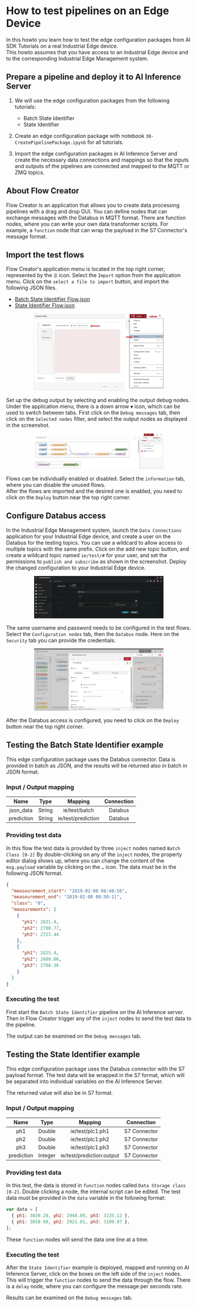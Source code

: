 <!--
SPDX-FileCopyrightText: Copyright (C) 2020 - 2024 Siemens AG
SPDX-FileCopyrightText: Copyright (C) 2020-2024 Siemens AG

SPDX-License-Identifier: MIT
-->

# How to test pipelines on an Edge Device

In this howto you learn how to test the edge configuration packages from AI SDK Tutorials on a real Industrial Edge device.<br/>
This howto assumes that you have access to an Industrial Edge device and to the corresponding Industrial Edge Management system.

## Prepare a pipeline and deploy it to AI Inference Server

1. We will use the edge configuration packages from the following tutorials:

   - Batch State Identifier
   - State Identifier

2. Create an edge configuration package with notebook `30-CreatePipelinePackage.ipynb` for all tutorials.

3. Import the edge configuration packages in AI Inference Server and create the necessary data connections and mappings so that the inputs and outputs of the pipelines are connected and mapped to the MQTT or ZMQ topics.

## About Flow Creator

Flow Creator is an application that allows you to create data processing pipelines with a drag and drop GUI. You can define nodes that can exchange messages with the Databus in MQTT format. There are function nodes, where you can write your own data transformer scripts. For example, a `function` node that can wrap the payload in the S7 Connector's message format.

## Import the test flows

Flow Creator's application menu is located in the top right corner, represented by the `☰` icon.
Select the `Import` option from the application menu. Click on the `select a file to import` button, and import the following JSON files.

- [Batch State Identifier Flow.json](../e2e-tutorials/batch_state_identifier/flows/Batch%20State%20Identifier%20Flow.json)
- [State Identifier Flow.json](../e2e-tutorials/state_identifier/flows/State%20Identifier%20Flow.json)

<div style="max-width: 70%; margin-left: auto; margin-right: auto;">
<img src="../img/flow_import.png"></div>

Set up the debug output by selecting and enabling the output debug nodes. Under the application menu, there is a down arrow `▼` icon, which can be used to switch between tabs. First click on the `Debug messages` tab, then click on the `Selected nodes` filter, and select the output nodes as displayed in the screenshot.

<div style="max-width: 70%; margin-left: auto; margin-right: auto;">
<img src="../img/flow_debug.png"></div>

Flows can be individually enabled or disabled. Select the `information` tab, where you can disable the unused flows.<br/>
After the flows are imported and the desired one is enabled, you need to click on the `Deploy` button near the top right corner.

## Configure Databus access

In the Industrial Edge Management system, launch the `Data Connections` application for your Industrial Edge device, and create a user on the Databus for the testing topics. You can use a wildcard to allow access to multiple topics with the same prefix. Click on the add new topic button, and create a wildcard topic named `ie/test/#` for your user, and set the permissions to `publish and subscribe` as shown in the screenshot. Deploy the changed configuration to your Industrial Edge device.

<div style="max-width: 70%; margin-left: auto; margin-right: auto;">
<img src="../img/IEM_data_connection.png"></div>

The same username and password needs to be configured in the test flows. Select the `Configuration nodes` tab, then the `Databus` node. Here on the `Security` tab you can provide the credentials.

<div style="max-width: 70%; margin-left: auto; margin-right: auto;">
<img src="../img/flow_databus.png"></div>

After the Databus access is configured, you need to click on the `Deploy` button near the top right corner.

## Testing the Batch State Identifier example

This edge configuration package uses the Databus connector. Data is provided in batch as JSON, and the results will be returned also in batch in JSON format.

### Input / Output mapping

|    Name    |  Type  |      Mapping       | Connection |
| :--------: | :----: | :----------------: | :--------: |
| json_data  | String |   ie/test/batch    |  Databus   |
| prediction | String | ie/test/prediction |  Databus   |

### Providing test data

In this flow the test data is provided by three `inject` nodes named `Batch Class [0-2]`
By double-clicking on any of the `inject` nodes, the property editor dialog shows up, where you can change the content of the `msg.payload` variable by clicking on the `…` icon. The data must be in the following JSON format.

```json
{
  "measeurement_start": "2019-02-08 08:48:56",
  "measeurement_end": "2019-02-08 08:50:11",
  "class": "0",
  "measurements": [
    {
      "ph1": 2831.4,
      "ph2": 2700.77,
      "ph3": 2723.44
    },
    {
      "ph1": 2825.4,
      "ph2": 2688.06,
      "ph3": 2708.36
    }
  ]
}
```

### Executing the test

First start the `Batch State Identifier` pipeline on the AI Inference server. Then in Flow Creator trigger any of the `inject` nodes to send the test data to the pipeline.

The output can be examined on the `Debug messages` tab.

## Testing the State Identifier example

This edge configuration package uses the Databus connector with the S7 payload format. The test data will be wrapped in the S7 format, which will be separated into individual variables on the AI Inference Server.

The returned value will also be in S7 format.

### Input / Output mapping

|    Name    |  Type   |          Mapping          |  Connection  |
| :--------: | :-----: | :-----------------------: | :----------: |
|    ph1     | Double  |     ie/test/plc1:ph1      | S7 Connector |
|    ph2     | Double  |     ie/test/plc1:ph2      | S7 Connector |
|    ph3     | Double  |     ie/test/plc1:ph3      | S7 Connector |
| prediction | Integer | ie/test/prediction:output | S7 Connector |

### Providing test data

In this test, the data is stored in `function` nodes called `Data Storage class [0-2]`. Double clicking a node, the internal script can be edited. The test data must be provided in the `data` variable in the following format:

```javascript
var data = [
  { ph1: 3039.28, ph2: 2948.89, ph3: 3135.12 },
  { ph1: 3010.98, ph2: 2921.01, ph3: 3109.07 },
];
```

These `function` nodes will send the data one line at a time.

### Executing the test

After the `State Identifier` example is deployed, mapped and running on AI Inference Server, click on the boxes on the left side of the `inject` nodes. This will trigger the `function` nodes to send the data through the flow. There is a `delay` node, where you can configure the message per seconds rate.

Results can be examined on the `Debug messages` tab.
